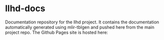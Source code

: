 # llhd-docs
Documentation repository for the llhd project. It contains the documentation automatically generated using mlir-tblgen and pushed here from the main project repo.
The Github Pages site is hosted here: 
